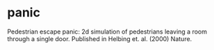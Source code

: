 # panic
Pedestrian escape panic: 2d simulation of pedestrians leaving a room through a single door. Published in Helbing et. al. (2000) Nature.
